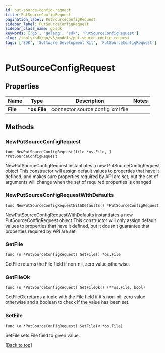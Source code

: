 ```yaml
---
id: put-source-config-request
title: PutSourceConfigRequest
pagination_label: PutSourceConfigRequest
sidebar_label: PutSourceConfigRequest
sidebar_class_name: gosdk
keywords: ['go', 'golang', 'sdk', 'PutSourceConfigRequest'] 
slug: /tools/sdk/go/v3/models/put-source-config-request
tags: ['SDK', 'Software Development Kit', 'PutSourceConfigRequest']
---
```


# PutSourceConfigRequest

## Properties

Name | Type | Description | Notes
------------ | ------------- | ------------- | -------------
**File** | ***os.File** | connector source config xml file | 

## Methods

### NewPutSourceConfigRequest

`func NewPutSourceConfigRequest(file *os.File, ) *PutSourceConfigRequest`

NewPutSourceConfigRequest instantiates a new PutSourceConfigRequest object
This constructor will assign default values to properties that have it defined,
and makes sure properties required by API are set, but the set of arguments
will change when the set of required properties is changed

### NewPutSourceConfigRequestWithDefaults

`func NewPutSourceConfigRequestWithDefaults() *PutSourceConfigRequest`

NewPutSourceConfigRequestWithDefaults instantiates a new PutSourceConfigRequest object
This constructor will only assign default values to properties that have it defined,
but it doesn't guarantee that properties required by API are set

### GetFile

`func (o *PutSourceConfigRequest) GetFile() *os.File`

GetFile returns the File field if non-nil, zero value otherwise.

### GetFileOk

`func (o *PutSourceConfigRequest) GetFileOk() (**os.File, bool)`

GetFileOk returns a tuple with the File field if it's non-nil, zero value otherwise
and a boolean to check if the value has been set.

### SetFile

`func (o *PutSourceConfigRequest) SetFile(v *os.File)`

SetFile sets File field to given value.



[[Back to top]](#) 


